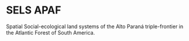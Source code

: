 # SELS APAF

Spatial Social-ecological land systems of the Alto Paraná triple-frontier in the Atlantic Forest of South America.
